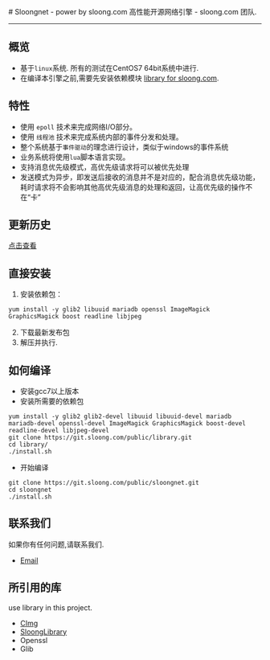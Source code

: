 ﻿﻿# Sloongnet - power by sloong.com
高性能开源网络引擎 - sloong.com 团队.

***

## 概览
* 基于`linux`系统. 所有的测试在CentOS7 64bit系统中进行.
* 在编译本引擎之前,需要先安装依赖模块 [library for sloong.com](https://git.sloong.com/public/library).

## 特性
* 使用 `epoll` 技术来完成网络I/O部分。
* 使用 `线程池` 技术来完成系统内部的事件分发和处理。
* 整个系统基于`事件驱动`的理念进行设计，类似于windows的事件系统
* 业务系统将使用`lua`脚本语言实现。
* 支持消息优先级模式，高优先级请求将可以被优先处理
* 发送模式为异步，即发送后接收的消息并不是对应的，配合消息优先级功能，耗时请求将不会影响其他高优先级消息的处理和返回，让高优先级的操作不在“卡”

## 更新历史
[点击查看](https://git.sloong.com/public/sloongnet/src/master/ChangeLog.md)

## 直接安装
1. 安装依赖包：
```
yum install -y glib2 libuuid mariadb openssl ImageMagick GraphicsMagick boost readline libjpeg
```
2. 下载最新发布包
3. 解压并执行.

## 如何编译
* 安装gcc7以上版本
* 安装所需要的依赖包

```
yum install -y glib2 glib2-devel libuuid libuuid-devel mariadb mariadb-devel openssl-devel ImageMagick GraphicsMagick boost-devel readline-devel libjpeg-devel    
git clone https://git.sloong.com/public/library.git    
cd library/
./install.sh
```

* 开始编译

```
git clone https://git.sloong.com/public/sloongnet.git    
cd sloongnet    
./install.sh    
```


## 联系我们
如果你有任何问题,请联系我们.

* [Email](wcb@sloong.com)

## 所引用的库
use library in this project.

* [CImg](https://git.sloong.com/wcb/CImg) 
* [SloongLibrary](https://git.sloong.com/public/library)
* Openssl
* Glib




